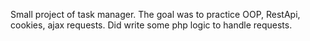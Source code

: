 Small project of task manager. The goal was to practice OOP, RestApi, cookies, ajax requests. Did write some php logic to handle requests.
